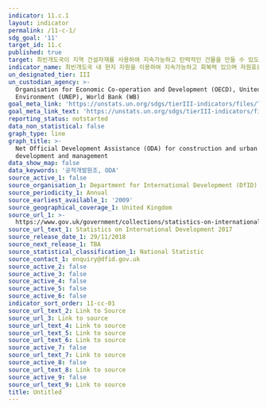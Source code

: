 ```yaml
---
indicator: 11.c.1
layout: indicator
permalink: /11-c-1/
sdg_goal: '11'
target_id: 11.c
published: true
target: 최빈개도국이 지역 건설자재를 사용하여 지속가능하고 탄력적인 건물을 만들 수 있도록 재원 및 기술적 지원을 비롯한 다양한 지원
indicator_name: 최빈개도국 내 현지 자원을 이용하여 지속가능하고 회복력 있으며 자원효율적인 건물을 짓고 재건축하는데 소요되는 최빈개도국 재정지원비율
un_designated_tier: III
un_custodian_agency: >-
  Organisation for Economic Co-operation and Development (OECD), United Nations
  Environment (UNEP), World Bank (WB)
goal_meta_link: 'https://unstats.un.org/sdgs/tierIII-indicators/files/Tier3-11-c-01.pdf'
goal_meta_link_text: 'https://unstats.un.org/sdgs/tierIII-indicators/files/Tier3-11-c-01.pdf'
reporting_status: notstarted
data_non_statistical: false
graph_type: line
graph_title: >-
  Net Official Development Assistance (ODA) for construction and urban
  development and management
data_show_map: false
data_keywords: '공적개발원조, ODA'
source_active_1: false
source_organisation_1: Department for International Development (DfID)
source_periodicity_1: Annual
source_earliest_available_1: '2009'
source_geographical_coverage_1: United Kingdom
source_url_1: >-
  https://www.gov.uk/government/collections/statistics-on-international-development
source_url_text_1: Statistics on International Development 2017
source_release_date_1: 29/11/2018
source_next_release_1: TBA
source_statistical_classification_1: National Statistic
source_contact_1: enquiry@dfid.gov.uk
source_active_2: false
source_active_3: false
source_active_4: false
source_active_5: false
source_active_6: false
indicator_sort_order: 11-cc-01
source_url_text_2: Link to Source
source_url_3: Link to source
source_url_text_4: Link to source
source_url_text_5: Link to source
source_url_text_6: Link to source
source_active_7: false
source_url_text_7: Link to source
source_active_8: false
source_url_text_8: Link to source
source_active_9: false
source_url_text_9: Link to source
title: Untitled
---
```

